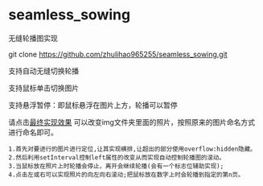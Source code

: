 # seamless_sowing
无缝轮播图实现

git clone https://github.com/zhulihao965255/seamless_sowing.git

支持自动无缝切换轮播

支持鼠标单击切换图片

支持悬浮暂停：即鼠标悬浮在图片上方，轮播可以暂停

请点击[最终实现效果](http://www.zhulihao.cn/seamless_sowing/index.html)
可以改变img文件夹里面的照片，按照原来的图片命名方式进行命名即可。


```
1.首先对要进行的图片进行定位,让其实现横排,让超出的部分使用overflow:hidden隐藏。
2.然后利用setInterval控制left属性的改变从而实现自动控制轮播图的滚动。
3.当鼠标放在照片上时轮播会停止，离开会继续轮播(会有一个标志位辅助实现);
4.点击左或右可以实现照片的向左向右滚动;把鼠标放在数字上时会轮播到指定的第n页。
```
